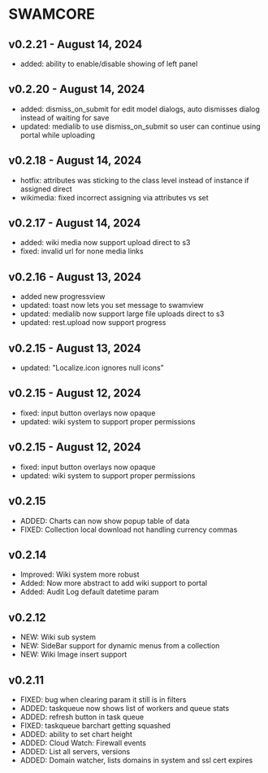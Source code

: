 # SWAMCORE

## v0.2.21 - August 14, 2024

 * added: ability to enable/disable showing of left panel
 


## v0.2.20 - August 14, 2024

 * added: dismiss_on_submit for edit model dialogs, auto dismisses dialog instead of waiting for save
 * updated: medialib to use dismiss_on_submit so user can continue using portal while uploading


## v0.2.18 - August 14, 2024

 * hotfix: attributes was sticking to the class level instead of instance if assigned direct
 * wikimedia: fixed incorrect assigning via attributes vs set


## v0.2.17 - August 14, 2024

 * added: wiki media now support upload direct to s3
 * fixed: invalid url for none media links


## v0.2.16 - August 13, 2024

 * added new progressview
 * updated: toast now lets you set message to swamview
 * updated: medialib now support large file uploads direct to s3
 * updated: rest.upload now support progress


## v0.2.15 - August 13, 2024

 * updated: "Localize.icon ignores null icons"


## v0.2.15 - August 12, 2024

 * fixed: input button overlays now opaque
 * updated: wiki system to support proper permissions


## v0.2.15 - August 12, 2024

 * fixed: input button overlays now opaque
 * updated: wiki system to support proper permissions



## v0.2.15

 * ADDED: Charts can now show popup table of data
 * FIXED: Collection local download not handling currency commas


## v0.2.14

 * Improved: Wiki system more robust
 * Added: Now more abstract to add wiki support to portal
 * Added: Audit Log default datetime param

## v0.2.12

 * NEW: Wiki sub system
 * NEW: SideBar support for dynamic menus from a collection
 * NEW: Wiki Image insert support

## v0.2.11

 * FIXED: bug when clearing param it still is in filters
 * ADDED: taskqueue now shows list of workers and queue stats
 * ADDED: refresh button in task queue
 * FIXED: taskqueue barchart getting squashed
 * ADDED: ability to set chart height
 * ADDED: Cloud Watch: Firewall events
 * ADDED: List all servers, versions
 * ADDED: Domain watcher, lists domains in system and ssl cert expires
 
 
